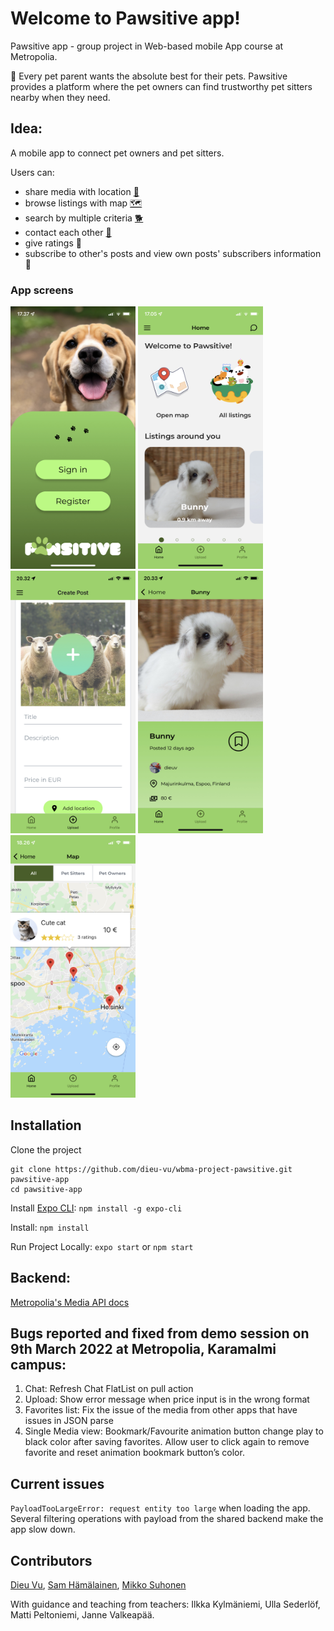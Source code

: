 # Welcome to Pawsitive app!

Pawsitive app - group project in Web-based mobile App course at Metropolia.

🐾 Every pet parent wants the absolute best for their pets. Pawsitive provides a platform where the pet owners can find trustworthy pet sitters nearby when they need.

## Idea:

A mobile app to connect pet owners and pet sitters.

Users can:

- share media with location [📍](https://emojipedia.org/round-pushpin/)
- browse listings with map [🗺️](https://emojipedia.org/world-map/)
- search by multiple criteria [🐕](https://emojipedia.org/dog/)
- contact each other [💬](https://emojipedia.org/speech-balloon/)
- give ratings 📱
- subscribe to other's posts and view own posts' subscribers information 🔔

### App screens

<p float='left'>
<img  src="/assets/screens/login.jpeg"  width="200" height="420">
<img  src="/assets/screens/home.jpeg"  width="200" height="420">
<img  src="/assets/screens/upload.jpeg"  width="200" height="420">
<img  src="/assets/screens/single.jpeg"  width="200" height="420">
<img  src="/assets/screens/map-listing.jpeg"  width="200" height="420">

## Installation

Clone the project

```
git clone https://github.com/dieu-vu/wbma-project-pawsitive.git pawsitive-app
cd pawsitive-app
```

Install [Expo CLI](https://docs.expo.dev/workflow/expo-cli/?redirected): `npm install -g expo-cli`

Install: `npm install`

Run Project Locally: `expo start` or `npm start`

## Backend:

[Metropolia's Media API docs](https://media.mw.metropolia.fi/wbma/docs/)

## Bugs reported and fixed from demo session on 9th March 2022 at Metropolia, Karamalmi campus:

1.  Chat: Refresh Chat FlatList on pull action
2.  Upload: Show error message when price input is in the wrong format
3.  Favorites list: Fix the issue of the media from other apps that have issues in JSON parse
4.  Single Media view: Bookmark/Favourite animation button change play to black color after saving favorites. Allow user to click again to remove favorite and reset animation bookmark button’s color.

## Current issues

`PayloadTooLargeError: request entity too large` when loading the app. Several filtering operations with payload from the shared backend make the app slow down.

## Contributors

[Dieu Vu](https://github.com/dieu-vu), [Sam Hämälainen](https://github.com/SamHamalainen), [Mikko Suhonen](https://github.com/miksunGitHub)

With guidance and teaching from teachers: Ilkka Kylmäniemi, Ulla Sederlöf, Matti Peltoniemi, Janne Valkeapää.
